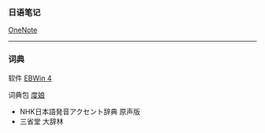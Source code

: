 ### 日语笔记 

[OneNote](https://1drv.ms/u/s!AmlG0xtZkwa1gbxVgBwfj1GcPWAfNQ)

---
### 词典 

软件   [EBWin 4](http://ebstudio.info/manual/EBWin4/EBWin4.html)

词典包 [度娘](https://pan.baidu.com/s/17iNXTqAke8-_Nk8CNnDO9w)
- NHK日本語発音アクセント辞典 原声版
- 三省堂 大辞林

